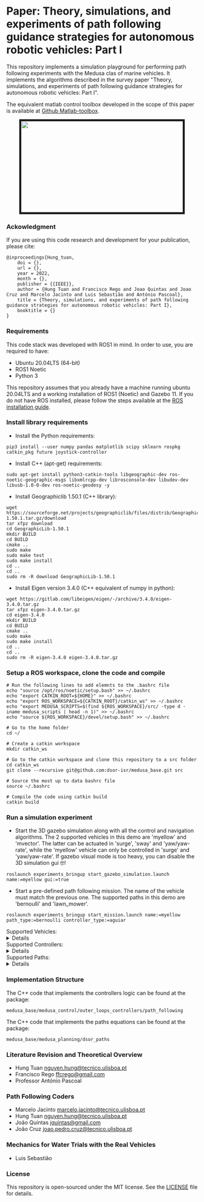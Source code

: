 # Paper: Theory, simulations, and experiments of path following guidance strategies for autonomous robotic vehicles: Part I
This repository implements a simulation playground for performing path following experiments with the Medusa clas of marine vehicles. It implements the algorithms described in the survey paper "Theory, simulations, and experiments of path following guidance strategies for autonomous robotic vehicles: Part I".

The equivalent matlab control toolbox developed in the scope of this paper is available at [Github Matlab-toolbox](https://github.com/hungrepo/path-following-Matlab/tree/master/PF-toolbox).


<p align = "center">
<img src="img/Demo1.gif" width = "426" height = "240" border="5" />
</p>

### Ackowledgment
If you are using this code research and development for your publication, please cite:

```
@inproceedings{Hung_tuan,
	doi = {},
	url = {},
	year = 2022,
	month = {},
	publisher = {{IEEE}},
	author = {Hung Tuan and Francisco Rego and Joao Quintas and Joao Cruz and Marcelo Jacinto and Luis Sebastião and António Pascoal},
	title = {Theory, simulations, and experiments of path following guidance strategies for autonomous robotic vehicles: Part I},
	booktitle = {}
}
```

### Requirements
This code stack was developed with ROS1 in mind. In order to use, you are required to have:
- Ubuntu 20.04LTS (64-bit)
- ROS1 Noetic
- Python 3

This repository assumes that you already have a machine running ubuntu 20.04LTS and a working installation of ROS1 (Noetic) and Gazebo 11. If you do not have ROS installed, please follow the steps available at the [ROS installation guide](http://wiki.ros.org/noetic/Installation/Ubuntu).

### Install library requirements
- Install the Python requirements:
```
pip3 install --user numpy pandas matplotlib scipy sklearn rospkg catkin_pkg future joystick-controller
```

- Install C++ (apt-get) requirements:
```
sudo apt-get install python3-catkin-tools libgeographic-dev ros-noetic-geographic-msgs libxmlrcpp-dev librosconsole-dev libudev-dev libusb-1.0-0-dev ros-noetic-geodesy -y
```

- Install Geographiclib 1.50.1 (C++ library):
```
wget https://sourceforge.net/projects/geographiclib/files/distrib/GeographicLib-1.50.1.tar.gz/download
tar xfpz download
cd GeographicLib-1.50.1 
mkdir BUILD
cd BUILD
cmake ..
sudo make
sudo make test
sudo make install
cd ..
cd ..
sudo rm -R download GeographicLib-1.50.1
```

- Install Eigen version 3.4.0 (C++ equivalent of numpy in python):
```
wget https://gitlab.com/libeigen/eigen/-/archive/3.4.0/eigen-3.4.0.tar.gz
tar xfpz eigen-3.4.0.tar.gz
cd eigen-3.4.0
mkdir BUILD
cd BUILD
cmake ..
sudo make
sudo make install
cd ..
cd ..
sudo rm -R eigen-3.4.0 eigen-3.4.0.tar.gz
```

### Setup a ROS workspace, clone the code and compile
```
# Run the following lines to add elemnts to the .bashrc file
echo "source /opt/ros/noetic/setup.bash" >> ~/.bashrc
echo "export CATKIN_ROOT=${HOME}" >> ~/.bashrc
echo "export ROS_WORKSPACE=${CATKIN_ROOT}/catkin_ws" >> ~/.bashrc
echo "export MEDUSA_SCRIPTS=$(find ${ROS_WORKSPACE}/src/ -type d -iname medusa_scripts | head -n 1)" >> ~/.bashrc
echo "source ${ROS_WORKSPACE}/devel/setup.bash" >> ~/.bashrc

# Go to the home folder
cd ~/

# Create a catkin workspace
mkdir catkin_ws

# Go to the catkin workspace and clone this repository to a src folder
cd catkin_ws
git clone --recursive git@github.com:dsor-isr/medusa_base.git src

# Source the most up to data bashrc file
source ~/.bashrc

# Compile the code using catkin build
catkin build
```

### Run a simulation experiment

- Start the 3D gazebo simulation along with all the control and navigation algorithms. The 2 supported vehicles in this demo are 'myellow' and 'mvector'. The latter can be actuated in 'surge', 'sway' and 'yaw/yaw-rate', while the 'myellow' vehicle can only be controlled in 'surge' and 'yaw/yaw-rate'. If gazebo visual mode is too heavy, you can disable the 3D simulation gui 🤓!
```
roslaunch experiments_bringup start_gazebo_simulation.launch name:=myellow gui:=true
```

- Start a pre-defined path following mission. The name of the vehicle must match the previous one. The supported paths in this demo are 'bernoulli' and 'lawn_mower'.
```
roslaunch experiments_bringup start_mission.launch name:=myellow path_type:=bernoulli controller_type:=aguiar
```

<Summary>Supported Vehicles:</Summary>
<details>
	<ul>
		<li>myellow</li>
		<li>mvector</li>
	</ul>
</details>

<Summary>Supported Controllers:</Summary>
<details>
	<ul>
		<li>samson (method 1)</li>
		<li>lapierre (method 2)</li>
		<li>fossen (method 3)</li>
		<li>brevik (method 4)</li>
		<li>aguiar (method 6)</li>
		<li>romulo (method 6, but control surge and sway and leaves yaw as degree of freedom)</li>
		<li>pramod (like fossen, but with integral term)</li>
	</ul>
</details>

<Summary>Supported Paths:</Summary>
<details>
	<ul>
		<li>bernoulli</li>
		<li>lawn_mower</li>
	</ul>
</details>

### Implementation Structure
The C++ code that implements the controllers logic can be found at the package:
```
medusa_base/medusa_control/outer_loops_controllers/path_following
```

The C++ code that implements the paths equations can be found at the package:
```
medusa_base/medusa_planning/dsor_paths
```

### Literature Revision and Theoretical Overview
- Hung Tuan <nguyen.hung@tecnico.ulisboa.pt>
- Francisco Rego <ffcrego@gmail.com>
- Professor António Pascoal

### Path Following Coders
- Marcelo Jacinto <marcelo.jacinto@tecnico.ulisboa.pt>
- Hung Tuan <nguyen.hung@tecnico.ulisboa.pt>
- João Quintas <jquintas@gmail.com>
- João Cruz <joao.pedro.cruz@tecnico.ulisboa.pt>

### Mechanics for Water Trials with the Real Vehicles
- Luis Sebastião

### License
This repository is open-sourced under the MIT license. See the [LICENSE](LICENSE) file for details.
